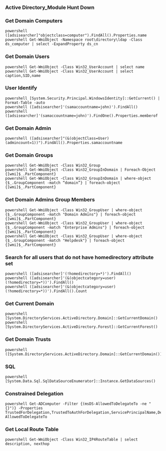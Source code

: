 ### Active Directory_Module Hunt Down

### Get Domain Computers

```
powershell ([adsisearcher]"objectclass=computer").FindAll().Properties.name
powershell Get-WmiObject -Namespace root\directory\ldap -Class ds_computer | select -ExpandProperty ds_cn
```
### Get Domain Users
```
powershell Get-WmiObject -Class Win32_UserAccount | select name 
powershell Get-WmiObject -Class Win32_UserAccount | select caption,SID,name

```
### User Identify
```
powershell [System.Security.Principal.WindowsIdentity]::GetCurrent() | Format-Table -auto
powershell ([adsisearcher]'(samaccountname=john)').FindAll()
powershell ([adsisearcher]'(samaccountname=john)').FindOne().Properties.memberof

```
### Get Domain Admin
```
powershell ([adsisearcher]"(&(objectClass=User)(admincount=1))").FindAll().Properties.samaccountname
```
### Get Domain Groups
```
powershell Get-WmiObject -Class Win32_Group
powershell Get-WmiObject -Class Win32_GroupInDomain | Foreach-Object {[wmi]$_.PartComponent}
powershell Get-WmiObject -Class Win32_GroupInDomain | where-object {$_.GroupComponent -match “domain”} | foreach-object {[wmi]$_.PartComponent}  

```
### Get Domain Admins Group Members
```
powershell Get-WmiObject -Class Win32_GroupUser | where-object {$_.GroupComponent -match "Domain Admins"} | foreach-object {[wmi]$_.PartComponent}  
powershell Get-WmiObject -Class Win32_GroupUser | where-object {$_.GroupComponent -match "Enterprise Admins"} | foreach-object {[wmi]$_.PartComponent}
powershell Get-WmiObject -Class Win32_GroupUser | where-object {$_.GroupComponent -match "Helpdesk"} | foreach-object {[wmi]$_.PartComponent}

```


###  Search for all users that do not have homedirectory attribute set
```
powershell ([adsisearcher]'(!homedirectory=*)').FindAll()
powershell ([adsisearcher]'(&(objectcategory=user)(!homedirectory=*))').FindAll()
powershell ([adsisearcher]'(&(objectcategory=user)(!homedirectory=*))').FindAll().Count
```
### Get Current Domain
```
powershell [System.DirectoryServices.ActiveDirectory.Domain]::GetCurrentDomain()
powershell [System.DirectoryServices.ActiveDirectory.Forest]::GetCurrentForest() 
```
### Get Domain Trusts
```
powershell ([System.DirectoryServices.ActiveDirectory.Domain]::GetCurrentDomain()).GetAllTrustRelationships() 
```

### SQL
```
powershell [System.Data.Sql.SqlDataSourceEnumerator]::Instance.GetDataSources()
```
### Constrained Delegation
```
powershell Get-ADComputer -Filter {(msDS-AllowedToDelegateTo -ne "{}")} -Properties TrustedForDelegation,TrustedToAuthForDelegation,ServicePrincipalName,Description,msDS-AllowedToDelegateTo
```


### Get Local Route Table
```
powershell Get-WmiObject -Class Win32_IP4RouteTable | select description, nexthop 

```
